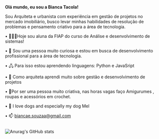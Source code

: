 **Olá mundo, eu sou a Bianca Tacola!**

Sou Arquiteta e urbanista com experiência em gestão de projetos no mercado imobiliário, busco levar minhas habilidades de resolução de problemas e pensamento criativo para a área de tecnologia. 


•	👩🏻‍🎓Hoje sou aluna da FIAP do curso de Análise e desenvolvimento de sistemas!

•	🔭 Sou uma pessoa muito curiosa e estou em busca de desenvolvimento profissional para a área de tecnologia.

•	🖧 Para isso estou aprendendo linguagens: Python e JavaSript

•	📐 Como arquiteta aprendi muito sobre gestão e desenvolvimento de projetos

•	🧶Por ser uma pessoa muito criativa, nas horas vagas faço Amigurumes , roupas e acessórios em crochet. 

•	🐩 I love dogs and especially my dog Mel

•	📫 biancae.souzaa@gmail.com

##

![Anurag's GitHub stats](https://github-readme-stats.vercel.app/api?username=BiancaTacola&show_icons=true)
